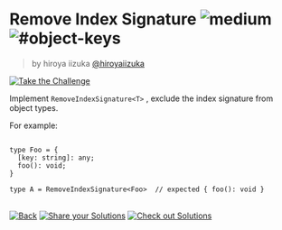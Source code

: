 <!--info-header-start--><h1>Remove Index Signature <img src="https://img.shields.io/badge/-medium-d9901a" alt="medium"/> <img src="https://img.shields.io/badge/-%23object--keys-999" alt="#object-keys"/></h1><blockquote><p>by hiroya iizuka <a href="https://github.com/hiroyaiizuka" target="_blank">@hiroyaiizuka</a></p></blockquote><p><a href="https://tsch.js.org/1367/play" target="_blank"><img src="https://img.shields.io/badge/-Take%20the%20Challenge-3178c6?logo=typescript&logoColor=white" alt="Take the Challenge"/></a> </p><!--info-header-end-->

Implement `RemoveIndexSignature<T>` , exclude the index signature from object types.

For example:

```

type Foo = {
  [key: string]: any;
  foo(): void;
}

type A = RemoveIndexSignature<Foo>  // expected { foo(): void }

```

<!--info-footer-start--><br><a href="../../README.md" target="_blank"><img src="https://img.shields.io/badge/-Back-grey" alt="Back"/></a> <a href="https://tsch.js.org/1367/answer" target="_blank"><img src="https://img.shields.io/badge/-Share%20your%20Solutions-teal" alt="Share your Solutions"/></a> <a href="https://tsch.js.org/1367/solutions" target="_blank"><img src="https://img.shields.io/badge/-Check%20out%20Solutions-de5a77?logo=awesome-lists&logoColor=white" alt="Check out Solutions"/></a> <!--info-footer-end-->